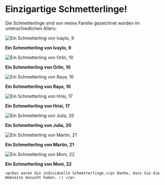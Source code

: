 <html lang="de">
<head>
  <meta charset="UTF-8">
  
  </style>
</head>
<body>

  <div class="container">
    <h1>Einzigartige Schmetterlinge!</h1>
    <p>Die Schmetterlinge sind von meine Familie gezeichnet worden im unterschiedlichen Alters:</p>

  
<img src="Ivaylo.jpeg" alt="Ein Schmetterling von Ivaylo, 9"> <p><b>Ein Schmetterling von Ivaylo, 9 </b></p>
</p>

<img src="Orlin.jpeg" alt="Ein Schmetterling von Orlin, 10"> <p><b>Ein Schmetterling von Orlin, 10 </b></p>
</p>
<img src="Raya.jpeg" alt="Ein Schmetterling von Raya, 10"> <p><b>Ein Schmetterling von Raya, 10 </b></p>
</p>
<img src="Hrisi.jpeg" alt="Ein Schmetterling von Hrisi, 17"> <p><b>Ein Schmetterling von Hrisi, 17 </b></p>
</p>
<img src="Julia.jpeg" alt="Ein Schmetterling von Julia, 20"> <p><b>Ein Schmetterling von Julia, 20 </b></p>
</p>
<img src="Martin.jpeg" alt="Ein Schmetterling von Martin, 21"> <p><b>Ein Schmetterling von Martin, 21 </b></p>
</p>
<img src="Moni.jpeg" alt="Ein Schmetterling von Moni, 22"> <p><b>Ein Schmetterling von Moni, 22</b></p>
</p>

    <p>Das waren die individuelle Schmetterlinge.</p> Danke, dass Sie die Webseite besucht haben. :) </p>
  </div>

</body>
</html>
